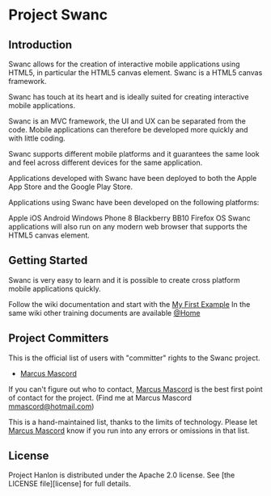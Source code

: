# Project Swanc

## Introduction

Swanc allows for the creation of interactive mobile applications using HTML5, in particular the HTML5 canvas element. Swanc is a HTML5 canvas framework.

Swanc has touch at its heart and is ideally suited for creating interactive mobile applications.

Swanc is an MVC framework, the UI and UX can be separated from the code. Mobile applications can therefore be developed more quickly and with little coding.

Swanc supports different mobile platforms and it guarantees the same look and feel across different devices for the same application.

Applications developed with Swanc have been deployed to both the Apple App Store and the Google Play Store.

Applications using Swanc have been developed on the following platforms:

Apple iOS
Android
Windows Phone 8
Blackberry BB10
Firefox OS
Swanc applications will also run on any modern web browser that supports the HTML5 canvas element.

## Getting Started

Swanc is very easy to learn and it is possible to create cross platform mobile applications quickly.

Follow the wiki documentation and start with the [My First Example](https://github.com/csc/Swanc/wiki/My-First-Example)
In the same wiki other training documents are available [@Home](https://github.com/csc/swanc/wiki)

## Project Committers

This is the official list of users with "committer" rights to the
Swanc project.  

* [Marcus Mascord](https://github.com/mmascord)

If you can't figure out who to contact,
[Marcus Mascord](https://github.com/mmascord) is the best first point of
contact for the project.  (Find me at Marcus Mascord <mmascord@hotmail.com>)

This is a hand-maintained list, thanks to the limits of technology.
Please let [Marcus Mascord](https://github.com/mmascord) know if you run
into any errors or omissions in that list.

## License

Project Hanlon is distributed under the Apache 2.0 license.
See [the LICENSE file][license] for full details.
